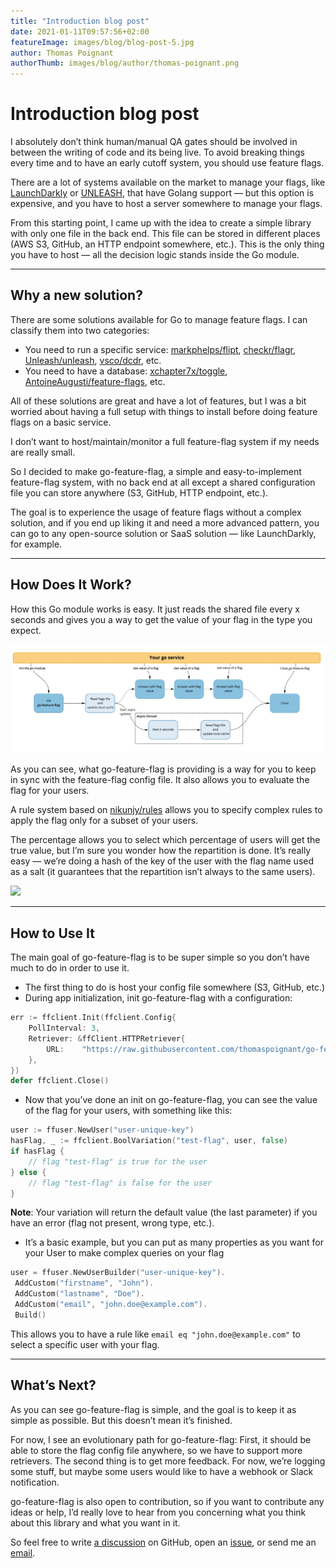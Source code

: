 ```yaml
---
title: "Introduction blog post"
date: 2021-01-11T09:57:56+02:00
featureImage: images/blog/blog-post-5.jpg
author: Thomas Poignant
authorThumb: images/blog/author/thomas-poignant.png
---
```

# Introduction blog post
I absolutely don’t think human/manual QA gates should be involved in between the writing of code and its being live. To avoid breaking things every time and to have an early cutoff system, you should use feature flags.

There are a lot of systems available on the market to manage your flags, like [LaunchDarkly](https://launchdarkly.com/) or [UNLEASH](https://unleash.org/), that have Golang support — but this option is expensive, and you have to host a server somewhere to manage your flags.

From this starting point, I came up with the idea to create a simple library with only one file in the back end. This file can be stored in different places (AWS S3, GitHub, an HTTP endpoint somewhere, etc.). This is the only thing you have to host — all the decision logic stands inside the Go module.

---

## Why a new solution?

There are some solutions available for Go to manage feature flags. I can classify them into two categories:

- You need to run a specific service: [markphelps/flipt](https://github.com/markphelps/flipt), [checkr/flagr](https://github.com/checkr/flagr), [Unleash/unleash](https://github.com/Unleash/unleash), [vsco/dcdr](https://github.com/vsco/dcdr), etc.
- You need to have a database: [xchapter7x/toggle](https://github.com/xchapter7x/toggle), [AntoineAugusti/feature-flags](https://github.com/AntoineAugusti/feature-flags), etc.

All of these solutions are great and have a lot of features, but I was a bit worried about having a full setup with things to install before doing feature flags on a basic service.

I don’t want to host/maintain/monitor a full feature-flag system if my needs are really small.

So I decided to make go-feature-flag, a simple and easy-to-implement feature-flag system, with no back end at all except a shared configuration file you can store anywhere (S3, GitHub, HTTP endpoint, etc.).

The goal is to experience the usage of feature flags without a complex solution, and if you end up liking it and need a more advanced pattern, you can go to any open-source solution or SaaS solution — like LaunchDarkly, for example.

--- 

## How Does It Work?

How this Go module works is easy. It just reads the shared file every x seconds and gives you a way to get the value of your flag in the type you expect.

![](/images/blog/20211011/sdk-explanation.jpg)

As you can see, what go-feature-flag is providing is a way for you to keep in sync with the feature-flag config file. It also allows you to evaluate the flag for your users.

A rule system based on [nikunjy/rules](https://github.com/nikunjy/rules) allows you to specify complex rules to apply the flag only for a subset of your users.

The percentage allows you to select which percentage of users will get the true value, but I’m sure you wonder how the repartition is done. It’s really easy — we’re doing a hash of the key of the user with the flag name used as a salt (it guarantees that the repartition isn’t always to the same users).

![](/images/blog/20211011/code.jpg)

---

## How to Use It

The main goal of go-feature-flag is to be super simple so you don’t have much to do in order to use it.

- The first thing to do is host your config file somewhere (S3, GitHub, etc.)
- During app initialization, init go-feature-flag with a configuration:

```go
err := ffclient.Init(ffclient.Config{
    PollInterval: 3,
    Retriever: &ffClient.HTTPRetriever{
        URL:    "https://raw.githubusercontent.com/thomaspoignant/go-feature-flag/main/testdata/test.yaml",
    },
})
defer ffclient.Close()
```

- Now that you’ve done an init on go-feature-flag, you can see the value of the flag for your users, with something like this:

```go
user := ffuser.NewUser("user-unique-key")
hasFlag, _ := ffclient.BoolVariation("test-flag", user, false)
if hasFlag {
    // flag "test-flag" is true for the user
} else {
    // flag "test-flag" is false for the user
}
```

**Note**: Your variation will return the default value (the last parameter) if you have an error (flag not present, wrong type, etc.).

- It’s a basic example, but you can put as many properties as you want for your User to make complex queries on your flag

```go
user = ffuser.NewUserBuilder("user-unique-key").
 AddCustom("firstname", "John").
 AddCustom("lastname", "Doe").
 AddCustom("email", "john.doe@example.com").
 Build()
```

This allows you to have a rule like `email eq "john.doe@example.com"` to select a specific user with your flag.

--- 

## What’s Next?
As you can see go-feature-flag is simple, and the goal is to keep it as simple as possible. But this doesn’t mean it’s finished.

For now, I see an evolutionary path for go-feature-flag: First, it should be able to store the flag config file anywhere, so we have to support more retrievers. The second thing is to get more feedback. For now, we’re logging some stuff, but maybe some users would like to have a webhook or Slack notification.

go-feature-flag is also open to contribution, so if you want to contribute any ideas or help, I’d really love to hear from you concerning what you think about this library and what you want in it.

So feel free to write [a discussion](https://github.com/thomaspoignant/go-feature-flag/discussions) on GitHub, open an [issue](https://github.com/thomaspoignant/go-feature-flag/issues), or send me an [email](mailto:contact@gofeatureflag.org).